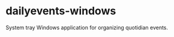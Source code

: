 dailyevents-windows
===================

System tray Windows application for organizing quotidian events.


